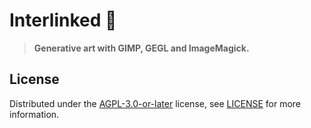 # Interlinked 🌌

> **Generative art with GIMP, GEGL and ImageMagick.**

## License

Distributed under the [AGPL-3.0-or-later](https://spdx.org/licenses/AGPL-3.0-or-later.html) license, see [LICENSE](https://git.bauke.xyz/driftingnebula/interlinked/src/branch/main/LICENSE) for more information.
